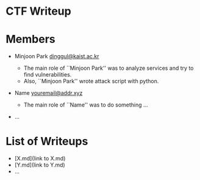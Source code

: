 CTF Writeup
===========

# Members

- Minjoon Park <dinggul@kaist.ac.kr>
    * The main role of ``Minjoon Park'' was to analyze services and try to find
    vulnerabilities.
    * Also, ``Minjoon Park'' wrote attack script with python.

- Name <youremail@addr.xyz>
    * The main role of ``Name'' was to do something ...
- ...

# List of Writeups

- [X.md](link to X.md)
- [Y.md](link to Y.md)
- ...
